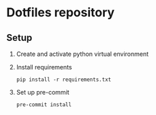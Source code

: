 # Dotfiles repository



## Setup
1. Create and activate python virtual environment

2. Install requirements

    `pip install -r requirements.txt`
3. Set up pre-commit

    `pre-commit install`
